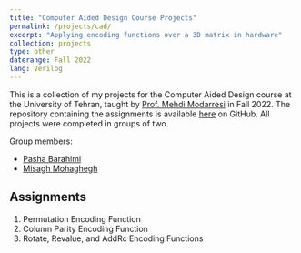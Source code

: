 ```yaml
---
title: "Computer Aided Design Course Projects"
permalink: /projects/cad/
excerpt: "Applying encoding functions over a 3D matrix in hardware"
collection: projects
type: other
daterange: Fall 2022
lang: Verilog
---
```


This is a collection of my projects for the Computer Aided Design course at the University of Tehran, taught by [Prof. Mehdi Modarresi](https://scholar.google.com/citations?user=z7UNzUoAAAAJ&hl=en) in Fall 2022. The repository containing the assignments is available [here](https://github.com/PashaBarahimi/Computer-Aided-Design-Projects) on GitHub. All projects were completed in groups of two.

Group members:

- [Pasha Barahimi](https://github.com/PashaBarahimi)
- [Misagh Mohaghegh](https://github.com/MisaghM)

## Assignments

1. Permutation Encoding Function
2. Column Parity Encoding Function
3. Rotate, Revalue, and AddRc Encoding Functions
